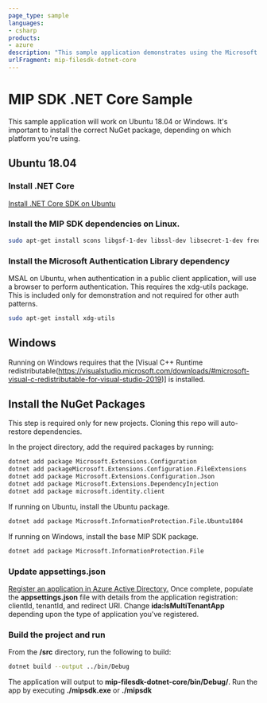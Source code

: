 ```yaml
---
page_type: sample
languages:
- csharp
products:
- azure
description: "This sample application demonstrates using the Microsoft Information Protection SDK .NET wrapper to label and read a label from a file."
urlFragment: mip-filesdk-dotnet-core
---
```


# MIP SDK .NET Core Sample

This sample application will work on Ubuntu 18.04 or Windows. It's important to install the correct NuGet package, depending on which platform you're using.

## Ubuntu 18.04

### Install .NET Core

 [Install .NET Core SDK on Ubuntu](https://docs.microsoft.com/en-us/dotnet/core/install/linux-ubuntu)

### Install the MIP SDK dependencies on Linux.

```bash
sudo apt-get install scons libgsf-1-dev libssl-dev libsecret-1-dev freeglut3-dev libcpprest-dev libcurl3-dev uuid-dev
```

### Install the Microsoft Authentication Library dependency

MSAL on Ubuntu, when authentication in a public client application, will use a browser to perform authentication. This requires the xdg-utils package. This is included only for demonstration and not required for other auth patterns. 

```bash
sudo apt-get install xdg-utils
```

## Windows

Running on Windows requires that the [Visual C++ Runtime redistributable(https://visualstudio.microsoft.com/downloads/#microsoft-visual-c-redistributable-for-visual-studio-2019)] is installed. 

## Install the NuGet Packages

This step is required only for new projects. Cloning this repo will auto-restore dependencies.

In the project directory, add the required packages by running:

```bash
dotnet add package Microsoft.Extensions.Configuration
dotnet add packageMicrosoft.Extensions.Configuration.FileExtensions
dotnet add package Microsoft.Extensions.Configuration.Json
dotnet add package Microsoft.Extensions.DependencyInjection
dotnet add package microsoft.identity.client
```

If running on Ubuntu, install the Ubuntu package. 

```bash
dotnet add package Microsoft.InformationProtection.File.Ubuntu1804
```

If running on Windows, install the base MIP SDK package. 

```bash
dotnet add package Microsoft.InformationProtection.File
```

### Update appsettings.json

[Register an application in Azure Active Directory.](https://docs.microsoft.com/information-protection/develop/setup-configure-mip#register-a-client-application-with-azure-active-directory) Once complete, populate the **appsettings.json** file with details from the application registration: clientId, tenantId, and redirect URI. Change **ida:IsMultiTenantApp** depending upon the type of application you've registered. 

### Build the project and run

From the **/src** directory, run the following to build: 

```bash
dotnet build --output ../bin/Debug
```

The application will output to **mip-filesdk-dotnet-core/bin/Debug/**. Run the app by executing **./mipsdk.exe** or **./mipsdk**

